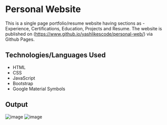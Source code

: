 # Personal Website
This is a single page portfolio/resume website having sections as - Experience, Certifications, Education, Projects and Resume.
The website is published on (https://www.github.io/yashlikescode/personal-web/) via Github Pages.
## Technologies/Languages Used
* HTML
* CSS
* JavaScript
* Bootstrap
* Google Material Symbols
## Output
![image](https://github.com/stlyash/personal-web/assets/66861659/60f2166c-7d86-4da5-ae27-542a729a3e67)
![image](https://github.com/stlyash/personal-web/assets/66861659/53407876-b1d8-4757-9ccd-8e2b24982369)

